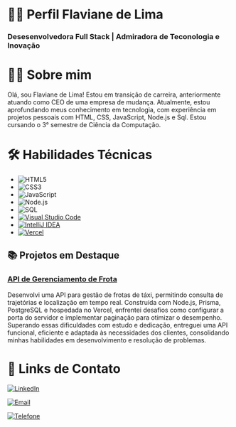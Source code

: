 
# 👩‍💻 Perfil Flaviane de Lima
### Desesenvolvedora Full Stack | Admiradora de Teconologia e Inovação

# 👩‍💻 Sobre mim
Olá, sou Flaviane de Lima! Estou em transição de carreira, anteriormente atuando como CEO de uma empresa de mudança. Atualmente, estou aprofundando meus conhecimento em tecnologia, com experiência em projetos pessoais com HTML, CSS, JavaScript, Node.js e Sql. Estou cursando o 3° semestre de Ciência da Computação. 

# 🛠 Habilidades Técnicas
- ![HTML5](https://img.shields.io/badge/-HTML5-E34F26?logo=html5&logoColor=fff)
- ![CSS3](https://img.shields.io/badge/-CSS3-1572B6?logo=css3&logoColor=fff)
- ![JavaScript](https://img.shields.io/badge/-JavaScript-F7DF1E?logo=javascript&logoColor=fff)
- ![Node.js](https://img.shields.io/badge/-Node.js-339933?logo=node.js&logoColor=fff)
-  ![SQL](https://img.shields.io/badge/-SQL-4479A1?logo=postgresql&logoColor=fff)
- [![Visual Studio Code](https://img.shields.io/badge/-Visual%20Studio%20Code-007ACC?logo=visual%20studio%20code&logoColor=white&style=flat-square)](https://code.visualstudio.com/)
- [![IntelliJ IDEA](https://img.shields.io/badge/-IntelliJ%20IDEA-000000?logo=intellij%20idea&logoColor=white&style=flat-square)](https://www.jetbrains.com/idea/)
- [![Vercel](https://img.shields.io/badge/-Vercel-000000?logo=vercel&logoColor=white&style=flat-square)](https://vercel.com/)

## 📚 Projetos em Destaque
### [API de Gerenciamento de Frota](https://sap-012-fleet-management-api-gamma.vercel.app/) 
 Desenvolvi uma API para gestão de frotas de táxi, permitindo consulta de trajetórias e localização em tempo real. Construída com Node.js, Prisma, PostgreSQL e hospedada no Vercel, enfrentei desafios como configurar a porta do servidor e implementar paginação para otimizar o desempenho. Superando essas dificuldades com estudo e dedicação, entreguei uma API funcional, eficiente e adaptada às necessidades dos clientes, consolidando minhas habilidades em desenvolvimento e resolução de problemas.

 # 📌 Links de Contato
 [![LinkedIn](https://img.shields.io/badge/-LinkedIn-0077B5?logo=linkedin&logoColor=white&style=flat-square)](https://www.linkedin.com/in/flaviane-delima/)

[![Email](https://img.shields.io/badge/-Email-D14836?logo=gmail&logoColor=white&style=flat-square)](mailto:rflaviane41@gmail.com)

[![Telefone](https://img.shields.io/badge/-Telefone-25D366?logo=whatsapp&logoColor=white&style=flat-square)](tel:+558599244006)






 




